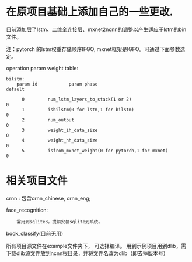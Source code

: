 # 在原项目基础上添加自己的一些更改.

目前添加层了lstm、二维全连接层、mxnet2ncnn的调整以产生适应于lstm的bin文件。

注：pytorch 的lstm权重存储顺序IFGO, mxnet框架是IGFO。可通过下面参数选定。

operation param weight table:
```
bilstm: 
	param id			param phase							      	default	

	  0			num_lstm_layers_to_stack(1 or 2)						0
	  1			isbilstm(0 for lstm,1 for bilstm)						0
	  2			num_output												0
	  3			weight_ih_data_size										0
	  4			weight_hh_data_size										0
	  5			isfrom_mxnet_weight(0 for pytorch,1 for mxnet)			0
```
# 相关项目文件

crnn : 包含crnn_chinese, crnn_eng;

face_recognition: 
```
	需用到sqlite3，提前安装sqlite到系统。
```
book_classify(目前无用)

所有项目源文件在example文件夹下， 可选择编译。
用到示例项目用到dlib，需下载dlib源文件放到ncnn根目录，并将文件名改为dlib（即去掉版本号）
